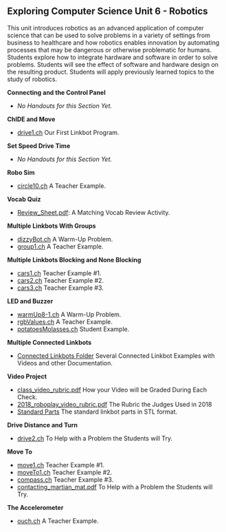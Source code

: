 ## Exploring Computer Science Unit 6 - Robotics

This unit introduces robotics as an advanced application of computer science that can be used to solve problems in a variety of settings from business to healthcare and how robotics enables innovation by automating processes that may be dangerous or otherwise problematic for humans. Students explore how to integrate hardware and software in order to solve problems. Students will see the effect of software and hardware design on the resulting product. Students will apply previously learned topics to the study of robotics.

**Connecting and the Control Panel**
* _No Handouts for this Section Yet._

**ChIDE and Move**
* [drive1.ch](./drive1.pdf) Our First Linkbot Program.

**Set Speed Drive Time**
* _No Handouts for this Section Yet._

**Robo Sim**
* [circle10.ch](./circle10.pdf) A Teacher Example.

**Vocab Quiz**
* [Review_Sheet.pdf](./Review_Sheet.pdf): A Matching Vocab Review Activity.

**Multiple Linkbots With Groups**
* [dizzyBot.ch](./dizzyBot.pdf) A Warm-Up Problem.
* [group1.ch](./group1.pdf) A Teacher Example.

**Multiple Linkbots Blocking and None Blocking**
* [cars1.ch](./cars1.pdf) Teacher Example #1.
* [cars2.ch](./cars2.pdf) Teacher Example #2.
* [cars3.ch](./cars3.pdf) Teacher Example #3.

**LED and Buzzer**
* [warmUp8-1.ch](./warmUp8-1.pdf) A Warm-Up Problem.
* [rgbValues.ch](./rgbValues.pdf) A Teacher Example.
* [potatoesMolasses.ch](./potatoesMolasses.pdf) Student Example.

**Multiple Connected Linkbots**
* [Connected Linkbots Folder](./connected_linkbots.zip) Several Connected Linkbot Examples with Videos and other Documentation.

**Video Project**
* [class_video_rubric.pdf](./class_video_rubric.pdf) How your Video will be Graded During Each Check.
* [2018_roboplay_video_rubric.pdf](./2018_roboplay_video_rubric.pdf) The Rubric the Judges Used in 2018
* [Standard Parts](./standard_parts.zip) The standard linkbot parts in STL format.

**Drive Distance and Turn**
* [drive2.ch](./drive2.pdf) To Help with a Problem the Students will Try.

**Move To**
* [move1.ch](./move1.pdf) Teacher Example #1.
* [moveTo1.ch](./moveTo1.pdf) Teacher Example #2.
* [compass.ch](./compass.pdf) Teacher Example #3.
* [contacting_martian_mat.pdf](./contacting_martian_mat.pdf) To Help with a Problem the Students will Try.

**The Accelerometer**
* [ouch.ch](./ouch.pdf) A Teacher Example.
